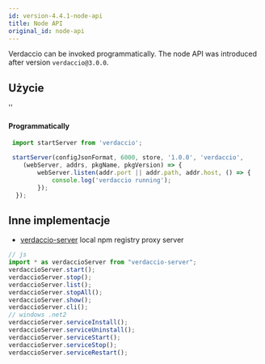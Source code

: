 ```yaml
---
id: version-4.4.1-node-api
title: Node API
original_id: node-api
---
```


Verdaccio can be invoked programmatically. The node API was introduced after version `verdaccio@3.0.0`.

## Użycie

<div id="codefund">''</div>

#### Programmatically

```js
 import startServer from 'verdaccio';

 startServer(configJsonFormat, 6000, store, '1.0.0', 'verdaccio',
    (webServer, addrs, pkgName, pkgVersion) => {
        webServer.listen(addr.port || addr.path, addr.host, () => {
            console.log('verdaccio running');
        });
  });
```

## Inne implementacje

* [verdaccio-server](https://github.com/boringame/verdaccio-server) local npm registry proxy server

```js
// js
import * as verdaccioServer from "verdaccio-server";
verdaccioServer.start();
verdaccioServer.stop();
verdaccioServer.list();
verdaccioServer.stopAll();
verdaccioServer.show();
verdaccioServer.cli();
// windows .net2
verdaccioServer.serviceInstall();
verdaccioServer.serviceUninstall();
verdaccioServer.serviceStart();
verdaccioServer.serviceStop();
verdaccioServer.serviceRestart();
```
